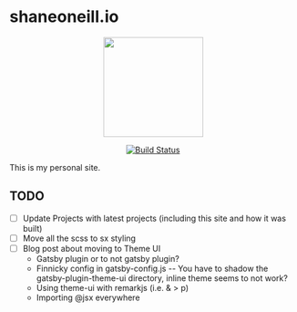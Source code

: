 # shaneoneill.io

<div align="center">
    <a href="https://shaneoneill.io">
        <img src="https://shaneoneill.io/static/photo-35979084eb460cfcffbe0d3fa5d43026.png" width="175">
    </a>
</div>

<div align="center">

[![Build Status](https://travis-ci.org/zeevosec/shaneoneill.io.svg?branch=master)](https://travis-ci.org/dwyl/learn-travis)

</div>

This is my personal site.

## TODO

- [ ] Update Projects with latest projects (including this site and how it was built)
- [ ] Move all the scss to sx styling
- [ ] Blog post about moving to Theme UI
  - Gatsby plugin or to not gatsby plugin?
  - Finnicky config in gatsby-config.js -- You have to shadow the gatsby-plugin-theme-ui directory, inline theme seems to not work?
  - Using theme-ui with remarkjs (i.e. & > p)
  - Importing @jsx everywhere
